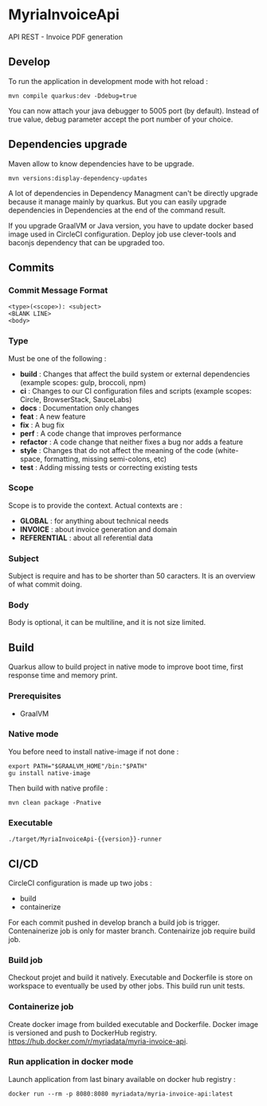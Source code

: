 # MyriaInvoiceApi
API REST - Invoice PDF generation

## Develop

To run the application in development mode with hot reload :
```
mvn compile quarkus:dev -Ddebug=true
```
You can now attach your java debugger to 5005 port (by default).
Instead of true value, debug parameter accept the port number of your choice.

## Dependencies upgrade

Maven allow to know dependencies have to be upgrade.
```
mvn versions:display-dependency-updates
```
A lot of dependencies in Dependency Managment can't be directly upgrade because it manage mainly by quarkus.
But you can easily upgrade dependencies in Dependencies at the end of the command result.

If you upgrade GraalVM or Java version, you have to update docker based image used in CircleCI configuration.
Deploy job use clever-tools and baconjs dependency that can be upgraded too. 

## Commits

### Commit Message Format
```
<type>(<scope>): <subject>
<BLANK LINE>
<body>
```

### Type

Must be one of the following :
- **build** : Changes that affect the build system or external dependencies (example scopes: gulp, broccoli, npm)
- **ci** : Changes to our CI configuration files and scripts (example scopes: Circle, BrowserStack, SauceLabs)
- **docs** : Documentation only changes
- **feat** : A new feature
- **fix** : A bug fix
- **perf** : A code change that improves performance
- **refactor** : A code change that neither fixes a bug nor adds a feature
- **style** : Changes that do not affect the meaning of the code (white-space, formatting, missing semi-colons, etc)
- **test** : Adding missing tests or correcting existing tests

### Scope

Scope is to provide the context. Actual contexts are :
- **GLOBAL** : for anything about technical needs
- **INVOICE** : about invoice generation and domain
- **REFERENTIAL** : about all referential data

### Subject

Subject is require and has to be shorter than 50 caracters. It is an overview of what commit doing.

### Body

Body is optional, it can be multiline, and it is not size limited.

## Build

Quarkus allow to build project in native mode to improve boot time, first response time and memory print.

### Prerequisites

- GraalVM

### Native mode

You before need to install native-image if not done :

```
export PATH="$GRAALVM_HOME"/bin:"$PATH"
gu install native-image
```

Then build with native profile :

```
mvn clean package -Pnative
```

### Executable

```
./target/MyriaInvoiceApi-{{version}}-runner
```

## CI/CD

CircleCI configuration is made up two jobs :
- build
- containerize

For each commit pushed in develop branch a build job is trigger. Contenainerize job is only for master branch. Contenairize job require build job.

### Build job

Checkout projet and build it natively. Executable and Dockerfile is store on workspace to eventually be used by other jobs. This build run unit tests.

### Containerize job

Create docker image from builded executable and Dockerfile. Docker image is versioned and push to DockerHub registry.
https://hub.docker.com/r/myriadata/myria-invoice-api.

### Run application in docker mode

Launch application from last binary available on docker hub registry : 

```
docker run --rm -p 8080:8080 myriadata/myria-invoice-api:latest
```